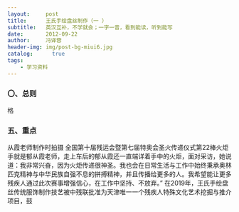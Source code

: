 ```yaml
---
layout:     post
title:      王氏手绘盘丝制作（一 ）
subtitle:   英汉互补，不学就会；一字一音，看到能读，听到能写
date:       2012-09-22
author:     冯译蓉
header-img: img/post-bg-miui6.jpg
catalog: 	  true
tags:
    - 学习资料
---
```


### 〇、总则
格
### 五、重点
从霞老师制作时拍摄
       全国第十届残运会暨第七届特奥会圣火传递仪式第22棒火炬手就是郁从霞老师，走上车后的郁从霞还一直端详着手中的火炬，面对采访，她说道：我非常兴奋，因为火炬传递很神圣。我也会在日常生活与工作中始终秉承奥林匹克精神与中华民族自强不息的拼搏精神，并且传播给更多的人。我希望能让更多残疾人通过此次赛事增强信心，在工作中坚持、不放弃。” 在2019年，王氏手绘盘丝传统服饰制作技艺被中残联批准为天津唯一一个残疾人特殊文化艺术挖掘与推介项目，鼓
